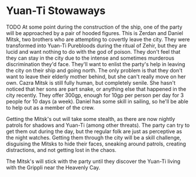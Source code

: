 # Yuan-Ti Stowaways
TODO
At some point during the construction of the ship, one of the party will be approached by a pair of hooded figures. This is Zerdan and Daniel Mitsk, two brothers who are attempting to covertly leave the city. They were transformed into Yuan-Ti Purebloods during the ritual of Zehir, but they are lucid and want nothing to do with the god of poison. They don't feel that they can stay in the city due to the intense and sometimes murderous discrimination they'd face. They'll want to enlist the party's help in leaving the city on their ship and going north. The only problem is that they don't want to leave their elderly mother behind, but she can't really move on her own. Cazra Mitsk is still fully human, but completely senile. She hasn't noticed that her sons are part snake, or anything else that happened in the city recently. They offer 300gp, enough for 10gp per person per day for 3 people for 10 days (a week). Daniel has some skill in sailing, so he'll be able to help out as a member of the crew.

Getting the Mitsk's out will take some stealth, as there are now nightly patrols for shadows and Yuan-Ti (among other threats). The party can try to get them out during the day, but the regular folk are just as perceptive as the night watches. Getting them through the city will be a skill challenge, disguising the Mitsks to hide their faces, sneaking around patrols, creating distractions, and not getting lost in the chaos.

The Mitsk's will stick with the party until they discover the Yuan-Ti living with the Grippli near the Heavenly Cay.

